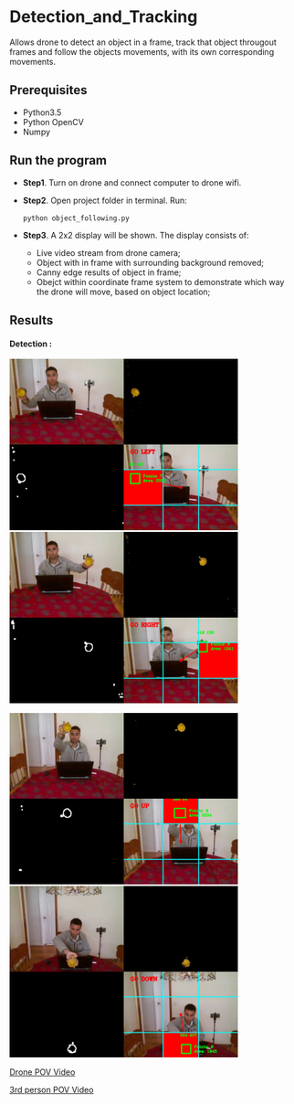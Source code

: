 # Detection_and_Tracking

Allows drone to detect an object in a frame, track that object througout frames and follow the objects movements, with its own corresponding movements.

## Prerequisites

- Python3.5
- Python OpenCV
- Numpy 


## Run the program
- **Step1**. Turn on drone and connect computer to drone wifi.


- **Step2**. Open project folder in terminal. Run:
    
    ```
    python object_following.py
    ```

- **Step3**. A 2x2 display will be shown. The display consists of:

    - Live video stream from drone camera;
    - Object with in frame with surrounding background removed;
    - Canny edge results of object in frame;
    - Obejct within coordinate frame system to demonstrate which way the drone will move, based on object location;
    
    
## Results

#### Detection :
<img src="images/go_left.jpg" alt="final" width="400"/> &nbsp;&nbsp;&nbsp;&nbsp;&nbsp; <img src="images/go_right.jpg" alt="final" width="400"/> 

<img src="images/go_up.jpg" alt="final" width="400"/> &nbsp;&nbsp;&nbsp;&nbsp;&nbsp; <img src="images/go_down.jpg" alt="final" width="400"/>


[Drone POV Video](images/result.mp4)

[3rd person POV Video](3POV.mp4)

